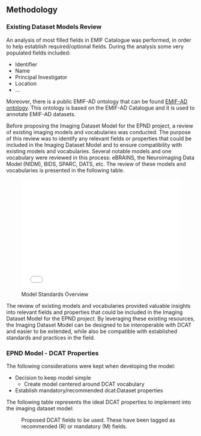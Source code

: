 ## Methodology 

### Existing Dataset Models Review


An analysis of most filled fields in EMIF Catalogue was performed, in order to help establish required/optional fields.
During the analysis some very populated fields included:

* Identifier
* Name
* Principal Investigator
* Location
* …

Moreover, there is a public EMIF-AD ontology that can be found [EMIF-AD ontology](https://bioportal.bioontology.org/ontologies/EMIF-AD). 
This ontology is based on the EMIF-AD Catalogue and it is used to annotate EMIF-AD datasets.

Before proposing the Imaging Dataset Model for the EPND project, a review of existing imaging models and vocabularies was conducted. The purpose of this review was to identify any relevant fields or properties that could be included in the Imaging Dataset Model and to ensure compatibility with existing models and vocabularies. Several notable models and one vocabulary were reviewed in this process: eBRAINS, the Neuroimaging Data Model (NIDM), BIDS, SPARC, DATS, etc. The review of these models and vocabularies is presented in the following table.

<figure id="mermaid-model-overview">
    <embed src="figures/datasetModelsReview/Standard Overview.html" width="100%", height="300px">
    <figcaption>Model Standards Overview</figcaption>
</figure>

The review of existing models and vocabularies provided valuable insights into relevant fields and properties that could be included in the Imaging Dataset Model for the EPND project. By leveraging these existing resources, the Imaging Dataset Model can be designed to be interoperable with DCAT and easier to be extended, while also be compatible with established standards and practices in the field.


### EPND Model - DCAT Properties

The following considerations were kept when developing the model:

* Decision to keep model simple
  * Create model centered around DCAT vocabulary
* Establish mandatory/recommended dcat:Dataset properties

The following table represents the ideal DCAT properties to implement into the imaging dataset model:

<figure id="dcat-properties">
    <div>
    <span id="dcat-properties-span" data-include-format="markdown" data-include="figures/dcat-properties.md"></span>
    </div>
    <figcaption>Proposed DCAT fields to be used. These have been tagged as recommended (R) or mandatory (M) fields.</figcaption>
</figure>
